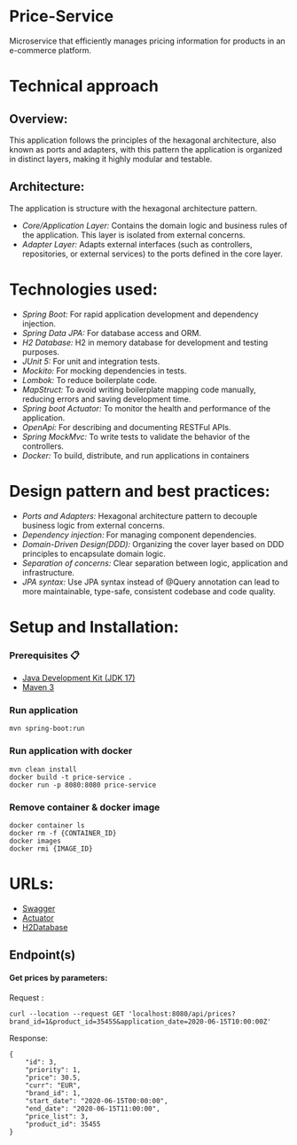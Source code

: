 # Price-Service
Microservice that efficiently manages pricing information for products in an e-commerce platform.

# Technical approach
## Overview:
This application follows the principles of the hexagonal architecture, also known as ports and adapters, with this pattern the application is organized in distinct layers, making it highly modular and testable.

## Architecture:
The application is structure with the hexagonal architecture pattern. 

* *Core/Application Layer:* Contains the domain logic and business rules of the application. This layer is isolated from external concerns.
* *Adapter Layer:* Adapts external interfaces (such as controllers, repositories, or external services) to the ports defined in the core layer.

# Technologies used:
* *Spring Boot:* For rapid application development and dependency injection.
* *Spring Data JPA:* For database access and ORM.
* *H2 Database:* H2 in memory database for development and testing purposes.
* *JUnit 5:* For unit and integration tests.
* *Mockito:* For mocking dependencies in tests.
* *Lombok:* To reduce boilerplate code.
* *MapStruct:* To avoid writing boilerplate mapping code manually, reducing errors and saving development time.
* *Spring boot Actuator:* To monitor the health and performance of the application.
* *OpenApi:* For describing and documenting RESTFul APIs.
* *Spring MockMvc:* To write tests to validate the behavior of the controllers.
* *Docker:* To build, distribute, and run applications in containers

# Design pattern and best practices:
* *Ports and Adapters:* Hexagonal architecture pattern to decouple business logic from external concerns.
* *Dependency injection:* For managing component dependencies.
* *Domain-Driven Design(DDD):* Organizing the cover layer based on DDD principles to encapsulate domain logic.
* *Separation of concerns:* Clear separation between logic, application and infrastructure.
* *JPA syntax:* Use JPA syntax instead of @Query annotation can lead to more maintainable, type-safe, consistent codebase and code quality.

# Setup and Installation:
### Prerequisites 📋

- [Java Development Kit (JDK 17)](https://www.oracle.com/java/technologies/downloads/#java17)
- [Maven 3](https://maven.apache.org)

### Run application

```
mvn spring-boot:run
```

### Run application with docker

```
mvn clean install
docker build -t price-service .
docker run -p 8080:8080 price-service
```

### Remove container & docker image

```
docker container ls
docker rm -f {CONTAINER_ID}
docker images
docker rmi {IMAGE_ID}
```

# URLs:
* [Swagger](http://localhost:8080/api/swagger-ui/index.html)
* [Actuator](http://localhost:8080/api/actuator/health)
* [H2Database](http://localhost:8080/api/h2-console)

## Endpoint(s)

#### Get prices by parameters:

Request :
```
curl --location --request GET 'localhost:8080/api/prices?brand_id=1&product_id=35455&application_date=2020-06-15T10:00:00Z'
```
Response:

```
{
    "id": 3,
    "priority": 1,
    "price": 30.5,
    "curr": "EUR",
    "brand_id": 1,
    "start_date": "2020-06-15T00:00:00",
    "end_date": "2020-06-15T11:00:00",
    "price_list": 3,
    "product_id": 35455
}
```